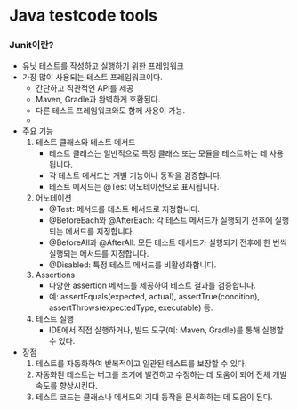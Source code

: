 # Java testcode tools

### Junit이란?

- 유닛 테스트를 작성하고 실행하기 위한 프레임워크
- 가장 많이 사용되는 테스트 프레임워크이다.
  - 간단하고 직관적인 API를 제공
  - Maven, Gradle과 완벽하게 호환된다.
  - 다른 테스트 프레임워크와도 함께 사용이 가능.
  - 
- 주요 기능
    1. 테스트 클래스와 테스트 메서드
       - 테스트 클래스는 일반적으로 특정 클래스 또는 모듈을 테스트하는 데 사용됩니다.
       - 각 테스트 메서드는 개별 기능이나 동작을 검증합니다.
       - 테스트 메서드는 @Test 어노테이션으로 표시됩니다.
    2. 어노테이션
       - @Test: 메서드를 테스트 메서드로 지정합니다.
       - @BeforeEach와 @AfterEach: 각 테스트 메서드가 실행되기 전후에 실행되는 메서드를 지정합니다.
       - @BeforeAll과 @AfterAll: 모든 테스트 메서드가 실행되기 전후에 한 번씩 실행되는 메서드를 지정합니다.
       - @Disabled: 특정 테스트 메서드를 비활성화합니다.
    3. Assertions
       - 다양한 assertion 메서드를 제공하여 테스트 결과를 검증합니다.
       - 예: assertEquals(expected, actual), assertTrue(condition), assertThrows(expectedType, executable) 등.
    4. 테스트 실행
       - IDE에서 직접 실행하거나, 빌드 도구(예: Maven, Gradle)를 통해 실행할 수 있다.
- 장점
    1. 테스트를 자동화하여 반복적이고 일관된 테스트를 보장할 수 있다.
    2. 자동화된 테스트는 버그를 조기에 발견하고 수정하는 데 도움이 되어 전체 개발 속도를 향상시킨다.
    3. 테스트 코드는 클래스나 메서드의 기대 동작을 문서화하는 데 도움이 된다.
    